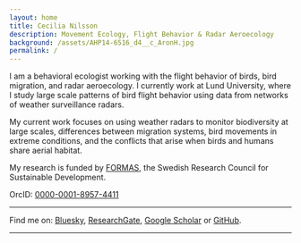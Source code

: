 ```yaml
---
layout: home
title: Cecilia Nilsson
description: Movement Ecology, Flight Behavior & Radar Aeroecology
background: /assets/AHP14-6516_d4__c_AronH.jpg
permalink: /
---
```


I am a behavioral ecologist working with the flight behavior of birds, bird migration, and radar aeroecology. I currently work at Lund University, where I study large scale patterns of bird flight behavior using data from networks of weather surveillance radars.
  
My current work focuses on using weather radars to monitor biodiversity at large scales, differences between migration systems, bird movements in extreme conditions, and the conflicts that arise when birds and humans share aerial habitat.

My research is funded by [FORMAS](https://formas.se/en/start-page.html), the Swedish Research Council for Sustainable Development.
  
OrcID: [0000-0001-8957-4411](https://orcid.org/0000-0001-8957-4411)
  
   
---
  
Find me on: [Bluesky](https://bsky.app/profile/cnilsson709.bsky.social), [ResearchGate](https://www.researchgate.net/profile/Cecilia_Nilsson), [Google Scholar](https://scholar.google.com/citations?user=A-9PdlkAAAAJ&hl=en) or [GitHub](https://github.com/CeciliaNilsson709).
 
---
  